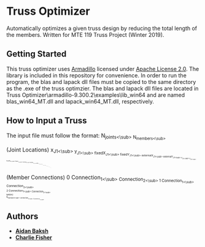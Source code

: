 # Truss Optimizer

Automatically optimizes a given truss design by reducing the total length of the members. Written for MTE 119 Truss Project (Winter 2019).

## Getting Started

This truss optimizer uses [Armadillo](http://arma.sourceforge.net/docs.html) licensed under [Apache License 2.0](http://arma.sourceforge.net/license.html). The library is included in this repository for convenience. In order to run the program, the blas and lapack dll files must be copied to the same directory as the .exe of the truss optimzier. The blas and lapack dll files are located in Truss Optimizer\armadillo-9.300.2\examples\lib_win64 and are named blas_win64_MT.dll and lapack_win64_MT.dll, respectively.

## How to Input a Truss

The input file must follow the format:
N<sub>joints<\sub>	N<sub>members<\sub>

(Joint Locations)
x<sub>J1<\sub>	y<sub>J1<\sub>	fixedX<sub>J1<\sub>	fixedY<sub>J1<\sub>	externalX<sub>J1<\sub>	externalY<sub>J1<\sub>
x<sub>J2<\sub>	y<sub>J2<\sub>	fixedX<sub>J2<\sub>	fixedY<sub>J2<\sub>	externalX<sub>J2<\sub>	externalY<sub>J2<\sub>
&#8942
x<sub>J<sub>N<\sub><\sub>	y<sub>J<sub>N<\sub><\sub>	fixedX<sub>J<sub>N<\sub><\sub>	fixedY<sub>J<sub>N<\sub><\sub>	externalX<sub>J<sub>N<\sub><\sub>	externalY<sub>J<sub>N<\sub><\sub>

(Member Connections)
0	Connection<sub>1<\sub>	Connection<sub>2<\sub>
1	Connection<sub>1<\sub>	Connection<sub>2<\sub>		
2	Connection<sub>1<\sub>	Connection<sub>2<\sub>		
&#8942	
N<sub>members<\sub>	Connection<sub>1<\sub>	Connection<sub>2<\sub>	
	
## Authors

* **[Aidan Baksh](https://github.com/aidanbaksh)**
* **[Charlie Fisher](https://github.com/charliefisher)**


